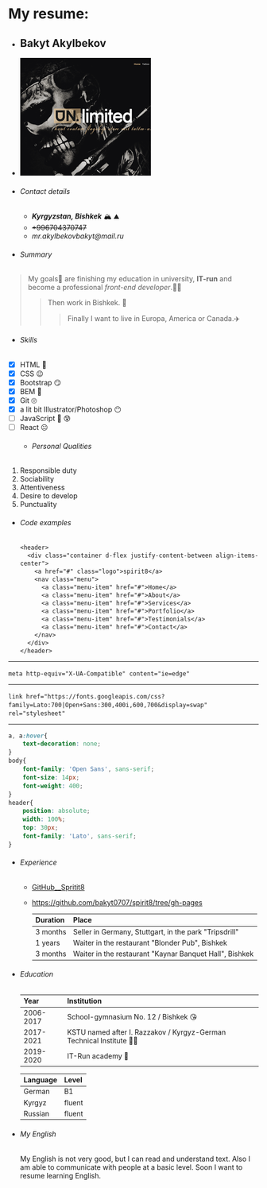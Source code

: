 # My resume:
* ## Bakyt Akylbekov  
* ![GitHub Logo](/images/two.png)   
* ###### Contact details
  * ***Kyrgyzstan, Bishkek*** :mountain_snow: :mountain:
  * ~~+996704370747~~
  * _mr.akylbekovbakyt@mail.ru_
* ###### Summary
 >My goals:dart: are finishing my education in university, **IT-run** and become a professional *front-end developer*.:man_technologist:
 >>Then work in Bishkek. :money_mouth_face:
 >>>Finally I want to live in Europa, America or Canada.:airplane:
* ###### Skills
- [x] HTML :slightly_smiling_face:	
- [x] CSS :wink:
- [x] Bootstrap :smirk:
- [x] BEM 	:thinking:
- [x] Git :roll_eyes:
- [x] a lit bit Illustrator/Photoshop 	:no_mouth:
- [ ] JavaScript :grimacing: :cold_sweat:
- [ ] React :neutral_face:
   * ###### Personal Qualities
1. Responsible duty
1. Sociability
1. Attentiveness
1. Desire to develop
1. Punctuality
* ###### Code examples
 

      <header>
        <div class="container d-flex justify-content-between align-items-center">
          <a href="#" class="logo">spirit8</a>
          <nav class="menu">
            <a class="menu-item" href="#">Home</a>
            <a class="menu-item" href="#">About</a>
            <a class="menu-item" href="#">Services</a>
            <a class="menu-item" href="#">Portfolio</a>
            <a class="menu-item" href="#">Testimonials</a>
            <a class="menu-item" href="#">Contact</a>
          </nav>
        </div>
      </header>

---

  `meta http-equiv="X-UA-Compatible" content="ie=edge"`
***
  `link href="https://fonts.googleapis.com/css?family=Lato:700|Open+Sans:300,400i,600,700&display=swap"
            rel="stylesheet"`
***

 ```css
 a, a:hover{
     text-decoration: none;
 }
 body{
     font-family: 'Open Sans', sans-serif;
     font-size: 14px;
     font-weight: 400;
 }
 header{
     position: absolute;
     width: 100%;
     top: 30px;
     font-family: 'Lato', sans-serif;
 }
 ```

  
* ###### Experience
  * [GitHub__Spritit8](https://bakyt0707.github.io/spirit8/)
  * <https://github.com/bakyt0707/spirit8/tree/gh-pages>
  
    Duration | Place
    --------- | ----------------------------------
    3 months | Seller in Germany, Stuttgart, in the park "Tripsdrill"
    1 years | Waiter in the restaurant "Blonder Pub", Bishkek
    3 months | Waiter in the restaurant "Kaynar Banquet Hall", Bishkek  
* ###### Education

    Year | Institution
    --------- | ----------------------------------
    2006-2017 | School-gymnasium No. 12 / Bishkek :kissing_heart:
    2017-2021 | KSTU named after I. Razzakov / Kyrgyz-German Technical Institute :man_facepalming:
    2019-2020 | IT-Run academy :pray:
    
    Language | Level
    --------- | ----------------------------------
    German | B1
    Kyrgyz | fluent
    Russian | fluent
    

* ###### My English   
  My English is not very good, but I can read and understand text. Also I am able to communicate with people at a basic level. Soon I want to resume learning English.
 
 
 
 
 
 
 
 




